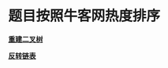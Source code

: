 # 题目按照牛客网热度排序

[**重建二叉树**](https://github.com/ferris470/-Offer/blob/master/%E9%87%8D%E5%BB%BA%E4%BA%8C%E5%8F%89%E6%A0%91)

[**反转链表**](https://github.com/ferris470/-Offer/blob/master/%E5%8F%8D%E8%BD%AC%E9%93%BE%E8%A1%A8)
